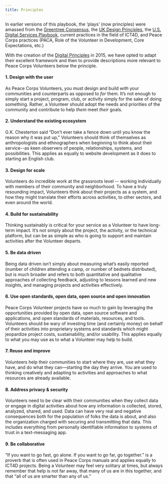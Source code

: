 ```yaml
---
title: Principles
---
```


In earlier versions of this playbook, the ‘plays’ (now principles) were amassed from the [Greentree Consensus](http://digitalprinciples.org/wp-content/uploads/2014/06/Greentree_Principles_2010.pdf), the [UK Design Principles](https://www.gov.uk/design-principles), the [U.S. Digital Services Playbook](https://playbook.cio.gov/), current practices in the field of ICT4D, and Peace Corps practices (PACA, Role of the Volunteer in Development, Core Expectations, etc.)

With the creation of the [Digital Principles](http://digitalprinciples.org/) in 2015, we have opted to adapt their excellent framework and then to provide descriptions more relevant to Peace Corps Volunteers below the principle.

#### 1. Design with the user

As Peace Corps Volunteers, you must design and build *with* your communities and counterparts as opposed to *for* them. It’s not enough to simply start a project, program, club, or activity simply for the sake of doing something. Rather, a Volunteer should adopt the needs and priorities of the community and contribute to help *them* meet *their* goals.

#### 2. Understand the existing ecosystem

G.K. Chesterton said “Don’t ever take a fence down until you know the reason why it was put up,” Volunteers should think of themselves as anthropologists and ethnographers when beginning to think about their service--as keen observers of people, relationships, systems, and possibilities. This applies as equally to website development as it does to starting an English club.

#### 3. Design for scale

Volunteers do incredible work at the grassroots level -- working individually with members of their community and neighborhood. To have a truly resounding impact, Volunteers think about their projects as a system, and how they might translate their efforts across activities, to other sectors, and even around the world.

#### 4. Build for sustainability

Thinking sustainably is critical for your service as a Volunteer to have long-term impact. It’s not simply about the project, the activity, or the technical platform, but can be as simple as who is going to support and maintain activities after the Volunteer departs.

#### 5. Be data driven

Being data driven isn’t simply about measuring what’s easily reported (number of children attending a camp, or number of bednets distributed), but is much broader and refers to both quantitative and qualitative approaches of collecting feedback, adjusting to lessons learned and new insights, and managing projects and activities effectively.

#### 6. Use open standards, open data, open source and open innovation

Peace Corps Volunteer projects have so much to gain by leveraging the opportunities provided by open data, open source software and applications, and open standards of materials, resources, and tools. Volunteers should be wary of investing time (and certainly money) on behalf of their activities into proprietary systems and standards which might jeopardize project costs, sustainability, and/or usability. This applies equally to what you may use as to what a Volunteer may help to build.

#### 7. Reuse and improve

Volunteers help their communities to start where they are, use what they have, and do what they can—starting the day they arrive. You are used to thinking creatively and adapting to activities and approaches to what resources are already available.

#### 8. Address privacy & security

Volunteers need to be clear with their communities when they collect data or engage in digital activities about how any information is collected, stored, analyzed, shared, and used. Data can have very real and negative consequences both for the population of folks the data is about, and also the organization charged with securing and transmitting that data. This includes everything from personally identifiable information to systems of trust in a text-messaging app.

#### 9. Be collaborative

“If you want to go fast, go alone. If you want to go far, go together.” is a proverb that is often used in Peace Corps manuals and applies equally to ICT4D projects. Being a Volunteer may feel very solitary at times, but always remember that help is not far away, that many of us are in this together, and that “all of us are smarter than any of us.”